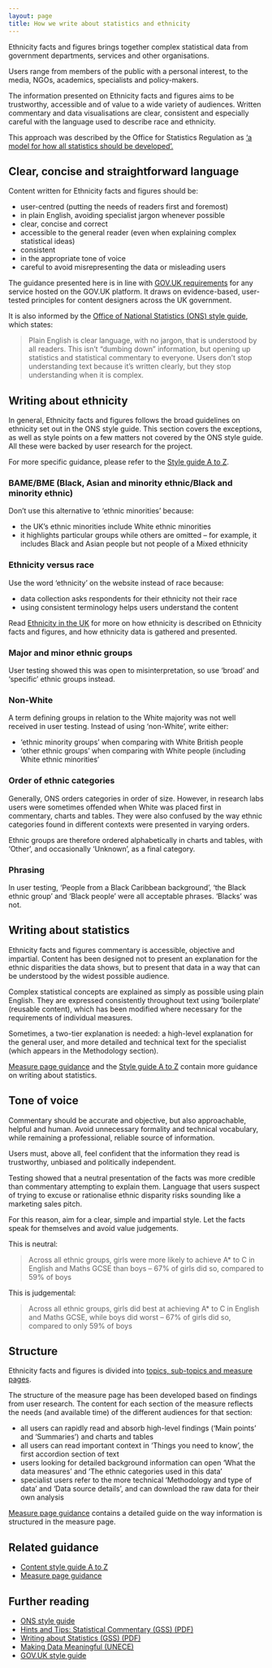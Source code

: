 ```yaml
---
layout: page
title: How we write about statistics and ethnicity
---
```


Ethnicity facts and figures brings together complex statistical data from government departments, services and other organisations.

Users range from members of the public with a personal interest, to the media, NGOs, academics, specialists and policy-makers.

The information presented on Ethnicity facts and figures aims to be trustworthy, accessible and of value to a wide variety of audiences. Written commentary and data visualisations are clear, consistent and especially careful with the language used to describe race and ethnicity.

This approach was described by the Office for Statistics Regulation as [‘a model for how all statistics should be developed’.](https://www.statisticsauthority.gov.uk/ethnicity-facts-and-figures/)

## Clear, concise and straightforward language

Content written for Ethnicity facts and figures should be:

* user-centred (putting the needs of readers first and foremost)
* in plain English, avoiding specialist jargon whenever possible
* clear, concise and correct
* accessible to the general reader (even when explaining complex statistical ideas)
* consistent
* in the appropriate tone of voice
* careful to avoid misrepresenting the data or misleading users

The guidance presented here is in line with [GOV.UK requirements](https://www.gov.uk/guidance/content-design/writing-for-gov-uk) for any service hosted on the GOV.UK platform. It draws on evidence-based, user-tested principles for content designers across the UK government.

It is also informed by the [Office of National Statistics (ONS) style guide](https://style.ons.gov.uk/), which states:

> Plain English is clear language, with no jargon, that is understood by all readers. This isn’t “dumbing down” information, but opening up statistics and statistical commentary to everyone. Users don’t stop understanding text because it’s written clearly, but they stop understanding when it is complex.

## Writing about ethnicity

In general, Ethnicity facts and figures follows the broad guidelines on ethnicity set out in the ONS style guide. This section covers the exceptions, as well as style points on a few matters not covered by the ONS style guide. All these were backed by user research for the project.

For more specific guidance, please refer to the [Style guide A to Z](/a-z).

### BAME/BME (Black, Asian and minority ethnic/Black and minority ethnic)

Don’t use this alternative to ‘ethnic minorities’ because:

* the UK’s ethnic minorities include White ethnic minorities
* it highlights particular groups while others are omitted – for example, it includes Black and Asian people but not people of a Mixed ethnicity

### Ethnicity versus race

Use the word ‘ethnicity’ on the website instead of race because:

* data collection asks respondents for their ethnicity not their race
* using consistent terminology helps users understand the content

Read [Ethnicity in the UK](https://www.ethnicity-facts-figures.service.gov.uk/ethnicity-in-the-uk) for more on how ethnicity is described on Ethnicity facts and figures, and how ethnicity data is gathered and presented.

### Major and minor ethnic groups

User testing showed this was open to misinterpretation, so use ‘broad’ and ‘specific’ ethnic groups instead.

### Non-White

A term defining groups in relation to the White majority was not well received in user testing. Instead of using ‘non-White’, write either:

* ‘ethnic minority groups’ when comparing with White British people
* ‘other ethnic groups’ when comparing with White people (including White ethnic minorities’

### Order of ethnic categories

Generally, ONS orders categories in order of size. However, in research labs users were sometimes offended when White was placed first in commentary, charts and tables. They were also confused by the way ethnic categories found in different contexts were presented in varying orders.

Ethnic groups are therefore ordered alphabetically in charts and tables, with ‘Other’, and occasionally ‘Unknown’, as a final category.

### Phrasing

In user testing, ‘People from a Black Caribbean background’, ‘the Black ethnic group’ and ‘Black people’ were all acceptable phrases. ‘Blacks’ was not.

## Writing about statistics

Ethnicity facts and figures commentary is accessible, objective and impartial. Content has been designed not to present an explanation for the ethnic disparities the data shows, but to present that data in a way that can be understood by the widest possible audience.

Complex statistical concepts are explained as simply as possible using plain English. They are expressed consistently throughout text using ‘boilerplate’ (reusable content), which has been modified where necessary for the requirements of individual measures.

Sometimes, a two-tier explanation is needed: a high-level explanation for the general user, and more detailed and technical text for the specialist (which appears in the Methodology section).

[Measure page guidance](/) and the [Style guide A to Z](/a-z) contain more guidance on writing about statistics.

## Tone of voice
Commentary should be accurate and objective, but also approachable, helpful and human.
Avoid unnecessary formality and technical vocabulary, while remaining a professional, reliable source of information.

Users must, above all, feel confident that the information they read is trustworthy, unbiased and politically independent.

Testing showed that a neutral presentation of the facts was more credible than commentary attempting to explain them. Language that users suspect of trying to excuse or rationalise ethnic disparity risks sounding like a marketing sales pitch.

For this reason, aim for a clear, simple and impartial style. Let the facts speak for themselves and avoid value judgements.

This is neutral:

> Across all ethnic groups, girls were more likely to achieve A* to C in English and Maths GCSE than boys – 67% of girls did so, compared to 59% of boys

This is judgemental:

> Across all ethnic groups, girls did best at achieving A* to C in English and Maths GCSE, while boys did worst – 67% of girls did so, compared to only 59% of boys

## Structure

Ethnicity facts and figures is divided into [topics, sub-topics and measure pages](https://www.ethnicity-facts-figures.service.gov.uk/background).

The structure of the measure page  has been developed based on findings from user research. The content for each section of the measure reflects the needs (and available time) of the different audiences for that section:

* all users can rapidly read and absorb high-level findings (‘Main points’ and ‘Summaries’) and charts and tables
* all users can read important context in ‘Things you need to know’, the first accordion section of text
* users looking for detailed background information can open ‘What the data measures’ and ‘The ethnic categories used in this data’
* specialist users refer to the more technical ‘Methodology and type of data’ and ‘Data source details’, and can download the raw data for their own analysis

[Measure page guidance](/) contains a detailed guide on the way information is structured in the measure page.

## Related guidance

* [Content style guide A to Z](./a-z)
* [Measure page guidance](./measure-page)

## Further reading

* [ONS style guide](https://style.ons.gov.uk/)
* [Hints and Tips: Statistical Commentary (GSS) (PDF)](https://gss.civilservice.gov.uk/wp-content/uploads/2012/12/20140303-GPT-Commentary-Hints-and-Tips.pdf)
* [Writing about Statistics (GSS) (PDF)](https://gss.civilservice.gov.uk/wp-content/uploads/2012/12/Writing-About-Statistics-National-Statisticians-Guidance1.pdf)
* [Making Data Meaningful (UNECE)](http://www.unece.org/stats/documents/writing/)
* [GOV.UK style guide](https://www.gov.uk/guidance/style-guide/a-to-z-of-gov-uk-style)









